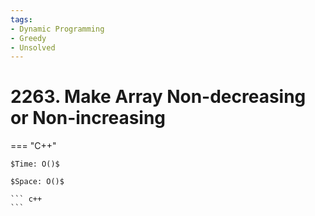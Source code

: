```yaml
---
tags:
- Dynamic Programming
- Greedy
- Unsolved
---
```



# 2263. Make Array Non-decreasing or Non-increasing

=== "C++"

    $Time: O()$

    $Space: O()$

    ``` c++
    ```